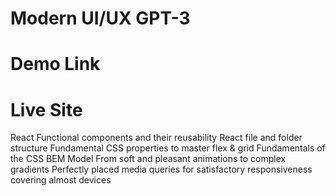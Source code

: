 <h1>Modern UI/UX GPT-3</h1>

<h1>Demo Link</h1>

<h1>Live Site</h1>

<!-- <img src="darkMuz" />
 -->


React Functional components and their reusability
React file and folder structure
Fundamental CSS properties to master flex & grid
Fundamentals of the CSS BEM Model
From soft and pleasant animations to complex gradients
Perfectly placed media queries for satisfactory responsiveness covering almost devices
